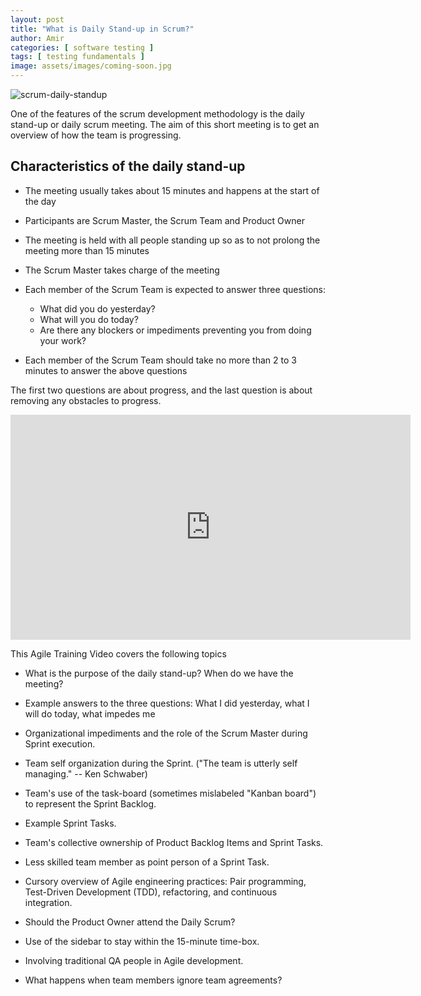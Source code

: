 ```yaml
---
layout: post
title: "What is Daily Stand-up in Scrum?"
author: Amir
categories: [ software testing ]
tags: [ testing fundamentals ]
image: assets/images/coming-soon.jpg
---
```


![scrum-daily-standup](http://69.164.212.71/wp-content/uploads/2015/03/scrum-daily-standup.jpg)

One of the features of the scrum development methodology is the daily stand-up or daily scrum meeting. The aim of this short meeting is to get an overview of how the team is progressing.

## Characteristics of the daily stand-up

*   The meeting usually takes about 15 minutes and happens at the start of the day

*   Participants are Scrum Master, the Scrum Team and Product Owner

*   The meeting is held with all people standing up so as to not prolong the meeting more than 15 minutes

*   The Scrum Master takes charge of the meeting

*   Each member of the Scrum Team is expected to answer three questions:
    *   What did you do yesterday?
    *   What will you do today?
    *   Are there any blockers or impediments preventing you from doing your work?

*   Each member of the Scrum Team should take no more than 2 to 3 minutes to answer the above questions

The first two questions are about progress, and the last question is about removing any obstacles to progress.

<iframe src="https://www.youtube.com/embed/cUOoWxi_NB0?list=PLDLAVbAHvZTAybZ3DxWOVeqQAU64Ks92c" width="640" height="360" frameborder="0" allowfullscreen="allowfullscreen"></iframe>

This Agile Training Video covers the following topics

*   What is the purpose of the daily stand-up? When do we have the meeting?

*   Example answers to the three questions: What I did yesterday, what I will do today, what impedes me

*   Organizational impediments and the role of the Scrum Master during Sprint execution.

*   Team self organization during the Sprint. ("The team is utterly self managing." -- Ken Schwaber)

*   Team's use of the task-board (sometimes mislabeled "Kanban board") to represent the Sprint Backlog.

*   Example Sprint Tasks.

*   Team's collective ownership of Product Backlog Items and Sprint Tasks.

*   Less skilled team member as point person of a Sprint Task.

*   Cursory overview of Agile engineering practices: Pair programming, Test-Driven Development (TDD), refactoring, and continuous integration.

*   Should the Product Owner attend the Daily Scrum?

*   Use of the sidebar to stay within the 15-minute time-box.

*   Involving traditional QA people in Agile development.

*   What happens when team members ignore team agreements?